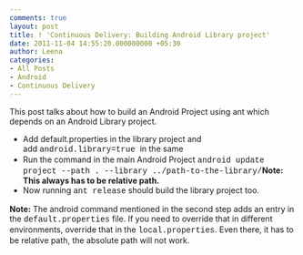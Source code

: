 ```yaml
---
comments: true
layout: post
title: ! 'Continuous Delivery: Building Android Library project'
date: 2011-11-04 14:55:20.000000000 +05:30
author: Leena
categories:
- All Posts
- Android
- Continuous Delivery
---
```

This post talks about how to build an Android Project using ant which depends on an Android Library project.
<ul>
	<li>Add default.properties in the library project and add <span style="font-family: Consolas, Monaco, 'Courier New', Courier, monospace; line-height: 18px;">android.library=true </span>in the same</li>
	<li>Run the command in the main Android Project <span style="font-family: Consolas, Monaco, 'Courier New', Courier, monospace; line-height: 18px;">android update project --path . --library ../path-to-the-library/</span><strong>Note: This always has to be relative path.</strong></li>
	<li>Now running <span style="font-family: Consolas, Monaco, 'Courier New', Courier, monospace; line-height: 18px;">ant release</span> should build the library project too.</li>
</ul>
<strong>Note:</strong> The android command mentioned in the second step adds an entry in the <span style="font-family: Consolas, Monaco, 'Courier New', Courier, monospace; line-height: 18px;">default.properties</span> file. If you need to override that in different environments, override that in the <span style="font-family: Consolas, Monaco, 'Courier New', Courier, monospace; line-height: 18px;">local.properties</span>. Even there, it has to be relative path, the absolute path will not work.
